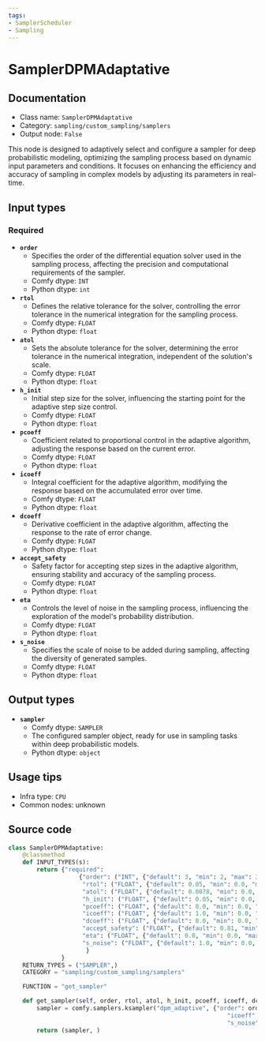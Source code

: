 ```yaml
---
tags:
- SamplerScheduler
- Sampling
---
```


# SamplerDPMAdaptative
## Documentation
- Class name: `SamplerDPMAdaptative`
- Category: `sampling/custom_sampling/samplers`
- Output node: `False`

This node is designed to adaptively select and configure a sampler for deep probabilistic modeling, optimizing the sampling process based on dynamic input parameters and conditions. It focuses on enhancing the efficiency and accuracy of sampling in complex models by adjusting its parameters in real-time.
## Input types
### Required
- **`order`**
    - Specifies the order of the differential equation solver used in the sampling process, affecting the precision and computational requirements of the sampler.
    - Comfy dtype: `INT`
    - Python dtype: `int`
- **`rtol`**
    - Defines the relative tolerance for the solver, controlling the error tolerance in the numerical integration for the sampling process.
    - Comfy dtype: `FLOAT`
    - Python dtype: `float`
- **`atol`**
    - Sets the absolute tolerance for the solver, determining the error tolerance in the numerical integration, independent of the solution's scale.
    - Comfy dtype: `FLOAT`
    - Python dtype: `float`
- **`h_init`**
    - Initial step size for the solver, influencing the starting point for the adaptive step size control.
    - Comfy dtype: `FLOAT`
    - Python dtype: `float`
- **`pcoeff`**
    - Coefficient related to proportional control in the adaptive algorithm, adjusting the response based on the current error.
    - Comfy dtype: `FLOAT`
    - Python dtype: `float`
- **`icoeff`**
    - Integral coefficient for the adaptive algorithm, modifying the response based on the accumulated error over time.
    - Comfy dtype: `FLOAT`
    - Python dtype: `float`
- **`dcoeff`**
    - Derivative coefficient in the adaptive algorithm, affecting the response to the rate of error change.
    - Comfy dtype: `FLOAT`
    - Python dtype: `float`
- **`accept_safety`**
    - Safety factor for accepting step sizes in the adaptive algorithm, ensuring stability and accuracy of the sampling process.
    - Comfy dtype: `FLOAT`
    - Python dtype: `float`
- **`eta`**
    - Controls the level of noise in the sampling process, influencing the exploration of the model's probability distribution.
    - Comfy dtype: `FLOAT`
    - Python dtype: `float`
- **`s_noise`**
    - Specifies the scale of noise to be added during sampling, affecting the diversity of generated samples.
    - Comfy dtype: `FLOAT`
    - Python dtype: `float`
## Output types
- **`sampler`**
    - Comfy dtype: `SAMPLER`
    - The configured sampler object, ready for use in sampling tasks within deep probabilistic models.
    - Python dtype: `object`
## Usage tips
- Infra type: `CPU`
- Common nodes: unknown


## Source code
```python
class SamplerDPMAdaptative:
    @classmethod
    def INPUT_TYPES(s):
        return {"required":
                    {"order": ("INT", {"default": 3, "min": 2, "max": 3}),
                     "rtol": ("FLOAT", {"default": 0.05, "min": 0.0, "max": 100.0, "step":0.01, "round": False}),
                     "atol": ("FLOAT", {"default": 0.0078, "min": 0.0, "max": 100.0, "step":0.01, "round": False}),
                     "h_init": ("FLOAT", {"default": 0.05, "min": 0.0, "max": 100.0, "step":0.01, "round": False}),
                     "pcoeff": ("FLOAT", {"default": 0.0, "min": 0.0, "max": 100.0, "step":0.01, "round": False}),
                     "icoeff": ("FLOAT", {"default": 1.0, "min": 0.0, "max": 100.0, "step":0.01, "round": False}),
                     "dcoeff": ("FLOAT", {"default": 0.0, "min": 0.0, "max": 100.0, "step":0.01, "round": False}),
                     "accept_safety": ("FLOAT", {"default": 0.81, "min": 0.0, "max": 100.0, "step":0.01, "round": False}),
                     "eta": ("FLOAT", {"default": 0.0, "min": 0.0, "max": 100.0, "step":0.01, "round": False}),
                     "s_noise": ("FLOAT", {"default": 1.0, "min": 0.0, "max": 100.0, "step":0.01, "round": False}),
                      }
               }
    RETURN_TYPES = ("SAMPLER",)
    CATEGORY = "sampling/custom_sampling/samplers"

    FUNCTION = "get_sampler"

    def get_sampler(self, order, rtol, atol, h_init, pcoeff, icoeff, dcoeff, accept_safety, eta, s_noise):
        sampler = comfy.samplers.ksampler("dpm_adaptive", {"order": order, "rtol": rtol, "atol": atol, "h_init": h_init, "pcoeff": pcoeff,
                                                              "icoeff": icoeff, "dcoeff": dcoeff, "accept_safety": accept_safety, "eta": eta,
                                                              "s_noise":s_noise })
        return (sampler, )

```
